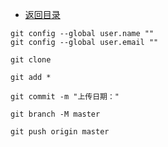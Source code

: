 - [返回目录](https://github.com/xuanpro/Wiki)
```
git config --global user.name ""
git config --global user.email ""
```
```
git clone 
```
```
git add *
```
```
git commit -m "上传日期："
```
```
git branch -M master
```
```
git push origin master
```
